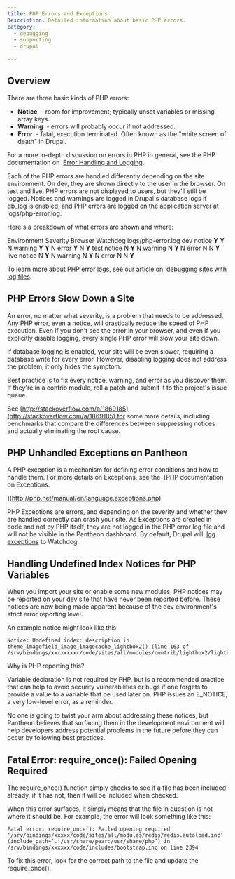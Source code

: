 ```yaml
---
title: PHP Errors and Exceptions
Description: Detailed information about basic PHP errors.  
category:
  - debugging
  - supporting
  - drupal

---
```


## Overview

There are three basic kinds of PHP errors:

- **Notice**  - room for improvement; typically unset variables or missing array keys.
- **Warning**  - errors will probably occur if not addressed.
- **Error**  - fatal, execution terminated. Often known as the "white screen of death" in Drupal.

For a more in-depth discussion on errors in PHP in general, see the PHP documentation on  [Error Handling and Logging](http://www.php.net/manual/en/book.errorfunc.php).

Each of the PHP errors are handled differently depending on the site environment. On dev, they are shown directly to the user in the browser. On test and live, PHP errors are not displayed to users, but they'll still be logged. Notices and warnings are logged in Drupal's database logs if db\_log is enabled, and PHP errors are logged on the application server at logs/php-error.log.

Here's a breakdown of what errors are shown and where:

<thead>
		<tr>
			<th>Environment</th>
			<th>Severity</th>
			<th>Browser</th>
			<th>Watchdog</th>
			<th>logs/php-error.log</th>
		</tr>
	</thead><tbody>
		<tr>
			<td align="center" rowspan="3" style="vertical-align:middle;">dev</td>
			<td align="center">notice</td>
			<td align="center"><strong>Y</strong></td>
			<td align="center"><strong>Y</strong></td>
			<td align="center">N</td>
		</tr>
		<tr>
			<td align="center">warning</td>
			<td align="center"><strong>Y</strong></td>
			<td align="center"><strong>Y</strong></td>
			<td align="center">N</td>
		</tr>
		<tr>
			<td align="center" style="border-bottom:1px solid black;">error</td>
			<td align="center" style="border-bottom:1px solid black;"><strong>Y</strong></td>
			<td align="center" style="border-bottom:1px solid black;">N</td>
			<td align="center" style="border-bottom:1px solid black;"><strong>Y</strong></td>
		</tr>
		<tr>
			<td align="center" rowspan="3" style="vertical-align:middle;">test</td>
			<td align="center">notice</td>
			<td align="center">N</td>
			<td align="center"><strong>Y</strong></td>
			<td align="center">N</td>
		</tr>
		<tr>
			<td align="center">warning</td>
			<td align="center">N</td>
			<td align="center"><strong>Y</strong></td>
			<td align="center">N</td>
		</tr>
		<tr>
			<td align="center" style="border-bottom:1px solid black;">error</td>
			<td align="center" style="border-bottom:1px solid black;">N</td>
			<td align="center" style="border-bottom:1px solid black;">N</td>
			<td align="center" style="border-bottom:1px solid black;"><strong>Y</strong></td>
		</tr>
		<tr>
			<td align="center" rowspan="3" style="vertical-align:middle;">live</td>
			<td align="center">notice</td>
			<td align="center">N</td>
			<td align="center"><strong>Y</strong></td>
			<td align="center">N</td>
		</tr>
		<tr>
			<td align="center">warning</td>
			<td align="center">N</td>
			<td align="center"><strong>Y</strong></td>
			<td align="center">N</td>
		</tr>
		<tr>
			<td align="center">error</td>
			<td align="center">N</td>
			<td align="center">N</td>
			<td align="center"><strong>Y</strong></td>
		</tr>
	</tbody>

To learn more about PHP error logs, see our article on  [debugging sites with log files](/documentation/advanced-topics/debugging-sites-with-log-files/-debugging-sites-with-log-files).

## PHP Errors Slow Down a Site

An error, no matter what severity, is a problem that needs to be addressed. Any PHP error, even a notice, will drastically reduce the speed of PHP execution. Even if you don't see the error in your browser, and even if you explicitly disable logging, every single PHP error will slow your site down.  


If database logging is enabled, your site will be even slower, requiring a database write for every error. However, disabling logging does not address the problem, it only hides the symptom.


Best practice is to fix every notice, warning, and error as you discover them. If they're in a contrib module, roll a patch and submit it to the project's issue queue.  


See [http://stackoverflow.com/a/1869185](http://stackoverflow.com/a/1869185) for some more details, including benchmarks that compare the differences between suppressing notices and actually eliminating the root cause.

## PHP Unhandled Exceptions on Pantheon

​A PHP exception is a mechanism for defining error conditions and how to handle them. For more details on Exceptions, see the  [PHP documentation on Exceptions.  
​](http://php.net/manual/en/language.exceptions.php)  
PHP Exceptions are errors, and depending on the severity and whether they are handled correctly can crash your site. As Exceptions are created in code and not by PHP itself, they are not logged in the PHP error log file and will not be visible in the Pantheon dashboard. By default, Drupal will  [log exceptions](https://api.drupal.org/api/drupal/includes%21bootstrap.inc/function/watchdog_exception/7) to Watchdog.

## Handling Undefined Index Notices for PHP Variables

When you import your site or enable some new modules, PHP notices may be reported on your dev site that have never been reported before. These notices are now being made apparent because of the dev environment's strict error reporting level.

An example notice might look like this:

    Notice: Undefined index: description in theme_imagefield_image_imagecache_lightbox2() (line 163 of /srv/bindings/xxxxxxxxx/code/sites/all/modules/contrib/lightbox2/lightbox2.formatter.inc)..

Why is PHP reporting this?

Variable declaration is not required by PHP, but is a recommended practice that can help to avoid security vulnerabilities or bugs if one forgets to provide a value to a variable that be used later on. PHP issues an E\_NOTICE, a very low-level error, as a reminder.

No one is going to twist your arm about addressing these notices, but Pantheon believes that surfacing them in the development environment will help developers address potential problems in the future before they can occur by following best practices.

## Fatal Error: require\_once(): Failed Opening Required

The require\_once() function simply checks to see if a file has been included already, if it has not, then it will be included when checked.

When this error surfaces, it simply means that the file in question is not where it should be. For example, the error will look something like this:

    Fatal error: require_once(): Failed opening required ‘/srv/bindings/xxxxx/code/sites/all/modules/redis/redis.autoload.inc’ (include_path=‘.:/usr/share/pear:/usr/share/php’) in /srv/bindings/xxxxxx/code/includes/bootstrap.inc on line 2394

To fix this error, look for the correct path to the file and update the require\_once().
